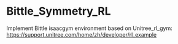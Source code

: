 # Bittle_Symmetry_RL

Implement Bittle isaacgym environment based on Unitree_rl_gym: https://support.unitree.com/home/zh/developer/rl_example